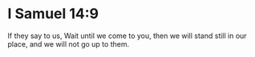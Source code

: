 # I Samuel 14:9

If they say to us, Wait until we come to you, then we will stand still in our place, and we will not go up to them.
